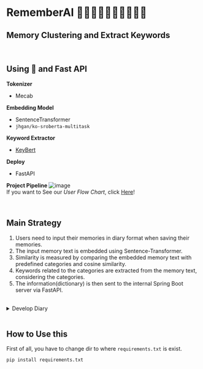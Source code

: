 # RememberAI 👴👨‍🦳👨‍🦰👱‍♂️🧑👦👶
## Memory Clustering and Extract Keywords

<br>

## Using 🤗 and Fast API
**Tokenizer**  
- Mecab  
  
**Embedding Model**
- SentenceTransformer
- `jhgan/ko-sroberta-multitask`
  
**Keyword Extractor**
- [KeyBert](https://github.com/MaartenGr/KeyBERT)
  
**Deploy**
- FastAPI
  
**Project Pipeline**
![image](https://user-images.githubusercontent.com/83996346/226177108-65344730-dd8d-4ce6-bf4d-afe9ae1a9b96.png)  
If you want to See our _User Flow Chart_, click [Here](https://www.figma.com/file/cc5XGoWgdD4IaN3fyC1VmT/Remember-Me---User-Flow?node-id=0-1&t=F74XOkv06SapTPf3-0)!


<br>

## Main Strategy
1. Users need to input their memories in diary format when saving their memories.
2. The input memory text is embedded using Sentence-Transformer.
3. Similarity is measured by comparing the embedded memory text with predefined categories and cosine similarity.
4. Keywords related to the categories are extracted from the memory text, considering the categories.
5. The information(dictionary) is then sent to the internal Spring Boot server via FastAPI.

<br>

<details>
    <summary>Develop Diary</summary>
    <p>1. 같은 이미지를 볼 때 분위기, 상황을 분류해서 학습 → 분위기 학습기랑 event Classifier를 따로 학습시켜서 이 둘의 결과를 합치는 걸로!
    1. 데이터셋에 학습을 시키긴 해야할 거 같다. 해당 데이터셋들에 pretrained된 건 많지 않아보임
2. 자동 질문 생성기 → 이거 진짜 좀 시간 걸릴듯… 뭔가 끝나고나서라도 만들고 싶다. 일단 1번 다 개발하고 그 다음에 시작할듯
3. 여차하면 커뮤니티 악성 게시글 탐지기도 만들 수 있음 근데 우선순위에선 뭐로 둬야할지는 아직…!

→ 쓸만 한 Class(Wider Dataset)

- 0 Parade, 7 Cheering, 12 Group, 18 Concert, 19 Couple, 20 Family_Group, 21 Festival, 22 Picnic, 28 Sports_Fan, 29 Students_Schoolkids, 34 Baseball, 35 Basketball, 37 Soccer, 38 Tennis, 39 Ice_Skating, 41 Swimming, 49 Greeting, 50 Celebration_Or_Party
- 일단 이것들만 가지고 학습?


### Issues

- WIDER Dataset으로 학습을 시켜봤는데 그리 성능이 좋지 못함… 논문을 좀 몇 개 읽어보니 Event 를 Classification 하는 거 자체가 애초에 높은 정확도를 얻기가 힘든듯.. 흠…
    - 원인 : Class 불균형 + 너무 지저분한 데이터.
        - 딱 봐도 CNN 모델이 파악하기 어려운 이미지들이 많음. 그냥 저스틴 비버가 농구장에 있다는 이유로 농구라고 분류한 경우도 있었음. 이런 이미지들이 너무너무 많았음.
        - 데이터셋 자체가 깔끔하지도 않고 불균형도 심했다. 데이터를 한번 쫙 정리하고 학습을 돌려보면 달라질 수 있음
        
    - 대처
        1. Class Weight 조정 1/len(classes) 로 조정 → 효과 x
        2. 모델 변경 → 큰 효과 x (아직까진 Inception V3 = Mobile V2)
        3. Dataset 변경 → USED라는 데이터셋이 있는데 일단 해볼 예정
    
**2월 6일**

일단 전처리까지는 성공했는데, 문제는 용량이 너무 커서 Colab 32기가로도 못 버팀 ㅋㅋ 

→ 일단 쓸데없는 Class 삭제하고, Under Sampling으로 최대한 데이터 수 줄여나가면서 진행

if USED로도 그렇게 성능이 좋지 못하면… 

→ WIDER를 활용한 평균 정확도가 40퍼 였음. 여기서 Class 다 균형 맞추고 데이터 정제 쭉 하고 해야 할듯. 

→ 시간과 노가다가 필요하지만… 성능을 위해서라면 어쩔 수 없다이….

⇒ 그래도 이 방법은 최후의 수단으로…!
    
**2월 8일**
    
USED 데이터 언더 샘플링코드까진 다 짰음 → 이제 코랩이 감당할 수 있을 만큼언더샘플링의 수를 지정하는 게 좋을 것같다.


**2월 10일**

USED 데이터셋이 깔끔한 편임에도 불구하고 사실상 거의 찍는 수준에 불과한 결과가 나왔다. 왜 그럴까. 데이터셋을 전달하는 방식이 잘못된 건지… 어떤 건지… shuffle을 하고 넣으면 좀 달라지지 않을까 싶긴 하지만, 기본적으로 성능 자체가 학습을 안 하다 싶이 하는 꼴이라 다른 방법도 고려해봐야 할 것같다. 생각난 방법은 다음과 같다.

1. 각 이벤트마다 “대표 이미지”를 선정해서 들어온 이미지에 대해 그 대표 이미지들과 유사한 곳으로 매핑하는 방법
    
    ***HOW***
    
    - 봤을 때, 해당 이벤트를 대표적으로 나타내는 이미지 10개 선정 → 이들을 모두 projection 시킴(by Feature Map을 차원축소)
        
        → 대표 이미지를 어떻게 선정할 것인가? → 군집화를 해서 가장 중심에 있는 10개의 이미지? 아니면 가장자리에 있는 10개의 이미지? 
        
        → 일단 중심이 좋을 것같은 게, 중심일 수록 해당 Event의 특징을 대표한다고 생각해볼 수는 있을 것같음… 가장자리는 다른 class와 헷갈릴 위험이 존재. (애매모한 특징을 대표적인 특징이다!라고 할 가능성 있음)
        
    - 예를 들어, 졸업 사진 10개의 특징을 추출해서 이 10개의 종합적인 특징을 어떤 공간에 표현하는 것 이런 식으로 졸업사진, 운동사진 등등의 이미지들의 종합 특징을 space에 표현하면 독립된 군집으로 나타날 것으로 기대(왜냐면 확실하지가 않음)
    - 이렇게 나타낸 상태에서 query이미지가 들어옴(군집으로 표현해도 됨, 어차피 앨범작업이니까.. 하나씩 하면 시간이 너무 오래 걸릴 거 같긴 함)
    - query image가 들어오면 이걸 DB이미지와 똑같이 처리를 한 다음 그걸 Class DB가 있는 Space에 표현
    - space상에 표현된 것들의 거리를 다 잼→ 유클리안 or 코사인 (뭐가 더 좋은지는 실험으로 알아보자)
    - 즉, 위의 과정을 한 마디로 요약하면, 기존의 Event들 중 가장 유사한 걸 찾아주는 방식
    - 한번 해보자고,..,,!!
    - 최종 전략
        - 추억이 없는 경우 -> Image Captioning 후 Tokenizer(Eng Tokenizer) -> Bert Embedding (SBERT, HuggingFace) -> Vectorized words Clustering
        - 추억이 있는 경우 -> Just Tokenizer -> Bert Embedding -> Vectorized words Clustering
</p>
</details>

<br>

## How to Use this
First of all, you have to change dir to where `requirements.txt` is exist.
```
pip install requirements.txt
```